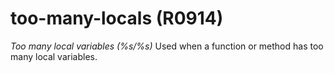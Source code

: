 # too-many-locals (R0914)
*Too many local variables (%s/%s)* Used when a function or method has
too many local variables.

